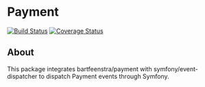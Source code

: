 # Payment
[![Build Status](https://travis-ci.org/bartfeenstra/payment-symfony-event-dispatcher-bridge.svg?branch=master)](https://travis-ci.org/bartfeenstra/payment-symfony-event-dispatcher-bridge) [![Coverage Status](https://coveralls.io/repos/bartfeenstra/payment-symfony-event-dispatcher-bridge/badge.svg?branch=master&service=github)](https://coveralls.io/github/bartfeenstra/payment-symfony-event-dispatcher-bridge?branch=master)

## About
This package integrates bartfeenstra/payment with symfony/event-dispatcher to dispatch Payment events through Symfony.
